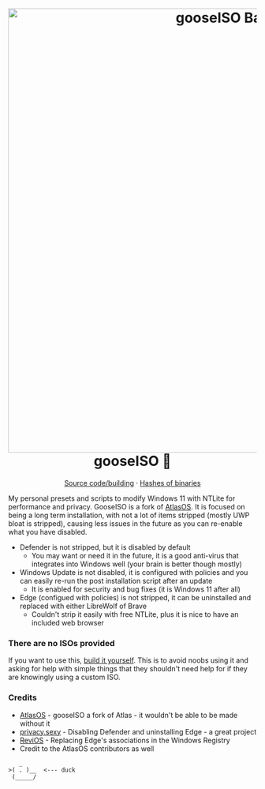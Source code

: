 <h1 align="center">
  <a href="https://github.com/he3als/gooseISO/"><img src="https://github.com/he3als/gooseISO/raw/main/img/banner.png" alt="gooseISO Banner" width="900"></a>
  <br>gooseISO 🦆<br>
</h1>

<p align="center">
  <a href="https://github.com/he3als/gooseISO/tree/main/src">Source code/building</a>
  ·
  <a href="https://github.com/he3als/gooseISO/tree/main/src/GooseModules">Hashes of binaries</a>
</p>

My personal presets and scripts to modify Windows 11 with NTLite for performance and privacy. GooseISO is a fork of [AtlasOS](https://github.com/Atlas-OS/Atlas). It is focused on being a long term installation, with not a lot of items stripped (mostly UWP bloat is stripped), causing less issues in the future as you can re-enable what you have disabled.
- Defender is not stripped, but it is disabled by default
  - You may want or need it in the future, it is a good anti-virus that integrates into Windows well (your brain is better though mostly)
- Windows Update is not disabled, it is configured with policies and you can easily re-run the post installation script after an update
  - It is enabled for security and bug fixes (it is Windows 11 after all)
- Edge (configued with policies) is not stripped, it can be uninstalled and replaced with either LibreWolf of Brave
  - Couldn't strip it easily with free NTLite, plus it is nice to have an included web browser

### There are no ISOs provided
If you want to use this, [build it yourself](https://github.com/he3als/gooseISO/src). This is to avoid noobs using it and asking for help with simple things that they shouldn't need help for if they are knowingly using a custom ISO.

### Credits
- [AtlasOS](https://github.com/Atlas-OS/Atlas) - gooseISO a fork of Atlas - it wouldn't be able to be made without it
- [privacy.sexy](https://privacy.sexy/) - Disabling Defender and uninstalling Edge - a great project
- [ReviOS](https://www.revi.cc/revios) - Replacing Edge's associations in the Windows Registry
- Credit to the AtlasOS contributors as well

```
   _
>( . )__  <--- duck
 (_____/
```
